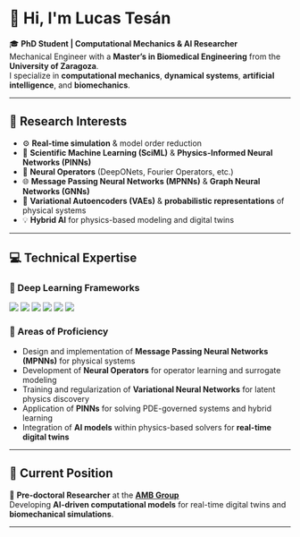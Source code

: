 # 👋 Hi, I'm **Lucas Tesán**

🎓 **PhD Student | Computational Mechanics & AI Researcher**  
Mechanical Engineer with a **Master’s in Biomedical Engineering** from the **University of Zaragoza**.  
I specialize in **computational mechanics**, **dynamical systems**, **artificial intelligence**, and **biomechanics**.

---

## 🔬 Research Interests

- ⚙️ **Real-time simulation** & model order reduction  
- 🧠 **Scientific Machine Learning (SciML)** & **Physics-Informed Neural Networks (PINNs)**  
- 🔗 **Neural Operators** (DeepONets, Fourier Operators, etc.)  
- 🌐 **Message Passing Neural Networks (MPNNs)** & **Graph Neural Networks (GNNs)**  
- 🎲 **Variational Autoencoders (VAEs)** & **probabilistic representations** of physical systems  
- 💡 **Hybrid AI** for physics-based modeling and digital twins  

---

## 💻 Technical Expertise

### 🧩 Deep Learning Frameworks
<p align="left">
  <img src="https://img.shields.io/badge/PyTorch-%23EE4C2C.svg?style=for-the-badge&logo=pytorch&logoColor=white"/> 
  <img src="https://img.shields.io/badge/PyTorch%20Lightning-%23FFCA28.svg?style=for-the-badge&logo=pytorchlightning&logoColor=white"/>
  <img src="https://img.shields.io/badge/W%26B-%23FFBE00.svg?style=for-the-badge&logo=weightsandbiases&logoColor=black"/>
  <img src="https://img.shields.io/badge/NumPy-%23013243.svg?style=for-the-badge&logo=numpy&logoColor=white"/>
  <img src="https://img.shields.io/badge/SciPy-%230C55A5.svg?style=for-the-badge&logo=scipy&logoColor=white"/>
  <img src="https://img.shields.io/badge/Matplotlib-%23ffffff.svg?style=for-the-badge&logo=matplotlib&logoColor=black"/>
</p>

### 🧠 Areas of Proficiency
- Design and implementation of **Message Passing Neural Networks (MPNNs)** for physical systems  
- Development of **Neural Operators** for operator learning and surrogate modeling  
- Training and regularization of **Variational Neural Networks** for latent physics discovery  
- Application of **PINNs** for solving PDE-governed systems and hybrid learning  
- Integration of **AI models** within physics-based solvers for **real-time digital twins**

---

## 🧭 Current Position
📍 **Pre-doctoral Researcher** at the [**AMB Group**](https://amb.unizar.es/)  
Developing **AI-driven computational models** for real-time digital twins and **biomechanical simulations**.

---

##
